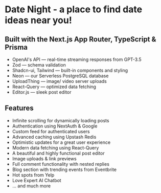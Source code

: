 # Date Night - a place to find date ideas near you!

## Built with the Next.js App Router, TypeScript & Prisma

- OpenAI's API — real-time streaming responses from GPT-3.5
- Zod — schema validation
- Shadcn-ui, Tailwind — built-in components and styling
- Neon — our Serverless PostgreSQL database
- UploadThing — image/ video server uploads
- React-Query — optimized data fetching
- Editor.js — sleek post editor

## Features

- Infinite scrolling for dynamically loading posts
- Authentication using NextAuth & Google
- Custom feed for authenticated users
- Advanced caching using Upstash Redis
- Optimistic updates for a great user experience
- Modern data fetching using React-Query
- A beautiful and highly functional post editor
- Image uploads & link previews
- Full comment functionality with nested replies
- Blog section with trending events from Eventbrite
- Hot spots from Yelp
- Love Expert AI Chatbot
- ... and much more
